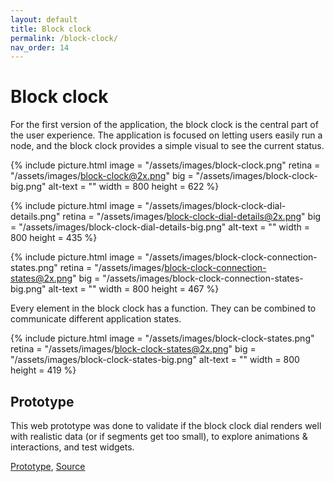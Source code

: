 ```yaml
---
layout: default
title: Block clock
permalink: /block-clock/
nav_order: 14
---
```


# Block clock

For the first version of the application, the block clock is the central part of the user experience. The application is focused on letting users easily run a node, and the block clock provides a simple visual to see the current status.

{% include picture.html
	image = "/assets/images/block-clock.png"
	retina = "/assets/images/block-clock@2x.png"
	big = "/assets/images/block-clock-big.png"
	alt-text = ""
	width = 800
	height = 622
%}

{% include picture.html
	image = "/assets/images/block-clock-dial-details.png"
	retina = "/assets/images/block-clock-dial-details@2x.png"
	big = "/assets/images/block-clock-dial-details-big.png"
	alt-text = ""
	width = 800
	height = 435
%}

{% include picture.html
	image = "/assets/images/block-clock-connection-states.png"
	retina = "/assets/images/block-clock-connection-states@2x.png"
	big = "/assets/images/block-clock-connection-states-big.png"
	alt-text = ""
	width = 800
	height = 467
%}

Every element in the block clock has a function. They can be combined to communicate different application states.

{% include picture.html
	image = "/assets/images/block-clock-states.png"
	retina = "/assets/images/block-clock-states@2x.png"
	big = "/assets/images/block-clock-states-big.png"
	alt-text = ""
	width = 800
	height = 419
%}

## Prototype

This web prototype was done to validate if the block clock dial renders well with realistic data (or if segments get too small), to explore animations & interactions, and test widgets.

[Prototype](https://stupefied-jones-dd209f.netlify.app), [Source](https://github.com/GBKS/bitcoin-core-tng-ui-tests)
